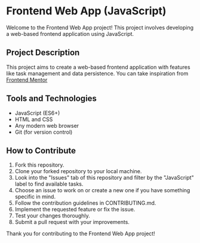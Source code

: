 # Frontend Web App (JavaScript)

Welcome to the Frontend Web App project! This project involves developing a web-based frontend application using JavaScript.

## Project Description

This project aims to create a web-based frontend application with features like task management and data persistence. You can take inspiration from [Frontend Mentor](https://www.frontendmentor.io/challenges?difficulty=2%2C3&type=free)

## Tools and Technologies

- JavaScript (ES6+)
- HTML and CSS
- Any modern web browser
- Git (for version control)

## How to Contribute

1. Fork this repository.
2. Clone your forked repository to your local machine.
3. Look into the "Issues" tab of this repository and filter by the "JavaScript" label to find available tasks.
4. Choose an issue to work on or create a new one if you have something specific in mind.
5. Follow the contribution guidelines in CONTRIBUTING.md.
6. Implement the requested feature or fix the issue.
7. Test your changes thoroughly.
8. Submit a pull request with your improvements.

Thank you for contributing to the Frontend Web App project!

